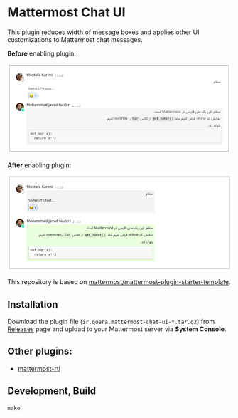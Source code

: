 # Mattermost Chat UI

This plugin reduces width of message boxes
and applies other UI customizations to Mattermost chat messages.

**Before** enabling plugin:

![before](screenshots/screenshot2.png)

**After** enabling plugin:

![after](screenshots/screenshot3.png)

This repository is based on
[mattermost/mattermost-plugin-starter-template](https://github.com/mattermost/mattermost-plugin-starter-template).

## Installation

Download the plugin file (`ir.quera.mattermost-chat-ui-*.tar.gz`) from
[Releases](https://github.com/QueraTeam/mattermost-chat-ui/releases)
page and upload to your Mattermost
server via **System Console**.

## Other plugins:

- [mattermost-rtl](https://github.com/QueraTeam/mattermost-rtl)

## Development, Build

    make
